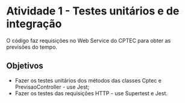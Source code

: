 # Atividade 1 - Testes unitários e de integração

O código faz requisições no Web Service do CPTEC para obter as previsões do tempo.

## Objetivos
- Fazer os testes unitários dos métodos das classes Cptec e PrevisaoController - use Jest;
- Fazer os testes das requisições HTTP - use Supertest e Jest.

